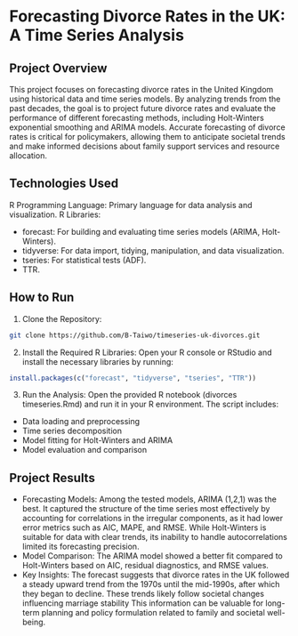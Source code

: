 # Forecasting Divorce Rates in the UK: A Time Series Analysis

## Project Overview
This project focuses on forecasting divorce rates in the United Kingdom using historical data and time series models. By analyzing trends from the past decades, the goal is to project future divorce rates and evaluate the performance of different forecasting methods, including Holt-Winters exponential smoothing and ARIMA models. Accurate forecasting of divorce rates is critical for policymakers, allowing them to anticipate societal trends and make informed decisions about family support services and resource allocation.

## Technologies Used
R Programming Language: Primary language for data analysis and visualization.
R Libraries:
- forecast: For building and evaluating time series models (ARIMA, Holt-Winters).
- tidyverse: For data import, tidying, manipulation, and data visualization.
- tseries: For statistical tests (ADF).
- TTR.

## How to Run
1. Clone the Repository:
```bash
git clone https://github.com/B-Taiwo/timeseries-uk-divorces.git
```
2. Install the Required R Libraries: Open your R console or RStudio and install the necessary libraries by running:
```R
install.packages(c("forecast", "tidyverse", "tseries", "TTR"))
```
3. Run the Analysis: Open the provided R notebook (divorces timeseries.Rmd) and run it in your R environment. The script includes:
- Data loading and preprocessing
- Time series decomposition
- Model fitting for Holt-Winters and ARIMA
- Model evaluation and comparison

## Project Results
- Forecasting Models: Among the tested models, ARIMA (1,2,1) was the best. It captured the structure of the time series 
most effectively by accounting for correlations in the irregular components, as it had lower error 
metrics such as AIC, MAPE, and RMSE. While Holt-Winters is suitable for data with clear trends, its 
inability to handle autocorrelations limited its forecasting precision.
- Model Comparison: The ARIMA model showed a better fit compared to Holt-Winters based on AIC, residual diagnostics, and RMSE values.
- Key Insights: The forecast suggests that divorce rates in the UK followed a steady upward trend from the 1970s 
until the mid-1990s, after which they began to decline. These trends likely follow societal changes 
influencing marriage stability This information can be valuable for long-term planning and policy formulation related to family and societal well-being.
